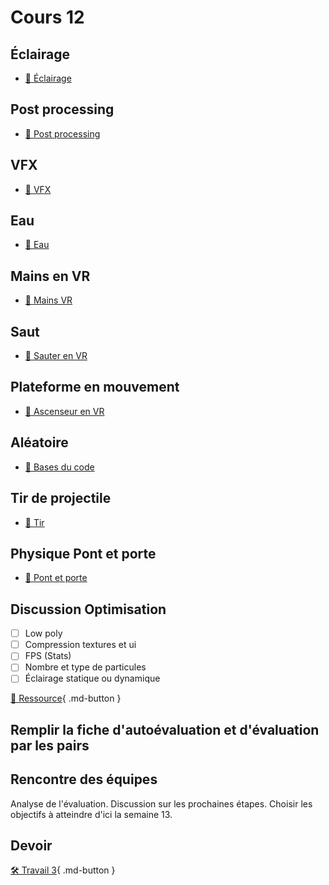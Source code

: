 # Cours 12

## Éclairage
- [📝 Éclairage](unity/eclairage.md)

## Post processing
- [📝 Post processing](unity/postprocessing.md)

## VFX
- [📝 VFX](unity/vfx.md)

## Eau
- [📝 Eau](unity/eau.md)

## Mains en VR

- [📝 Mains VR](unity/vr_mains.md)

## Saut

- [📝 Sauter en VR](unity/sauter.md)

## Plateforme en mouvement

- [📝 Ascenseur en VR](unity/ascenseur.md)

## Aléatoire

- [📝 Bases du code](code/aleatoire.md)
## Tir de projectile

- [📝 Tir](unity/tir.md)

## Physique Pont et porte

- [📝 Pont et porte](unity/physique.md)

## Discussion Optimisation
- [ ] Low poly
- [ ] Compression textures et ui
- [ ] FPS (Stats)
- [ ] Nombre et type de particules
- [ ] Éclairage statique ou dynamique

[📝 Ressource](https://learn.unity.com/tutorial/introduction-to-optimization-in-unity#5ff8ce16edbc2a0023134676){ .md-button }

## Remplir la fiche d'autoévaluation et d'évaluation par les pairs

## Rencontre des équipes
Analyse de l'évaluation. Discussion sur les prochaines étapes. Choisir les objectifs à atteindre d'ici la semaine 13. 

## Devoir

[🛠️ Travail 3](./travaux/travail3.md){ .md-button } 
